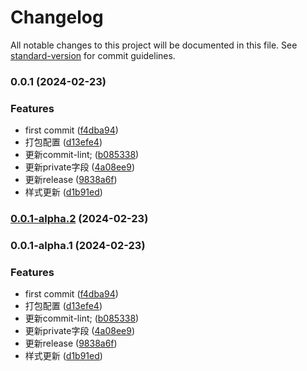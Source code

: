 # Changelog

All notable changes to this project will be documented in this file. See [standard-version](https://github.com/conventional-changelog/standard-version) for commit guidelines.

### 0.0.1 (2024-02-23)


### Features

* first commit ([f4dba94](https://github.com/JacobZyy/react-dashboard/commit/f4dba949d24f37a612dd18f94dea9c29a942d249))
* 打包配置 ([d13efe4](https://github.com/JacobZyy/react-dashboard/commit/d13efe43fb7d30bed4731d055dc82b37f0aa6325))
* 更新commit-lint; ([b085338](https://github.com/JacobZyy/react-dashboard/commit/b085338548e616a333639299f3d827f35a71fd52))
* 更新private字段 ([4a08ee9](https://github.com/JacobZyy/react-dashboard/commit/4a08ee9b84bb228f04431977cf9fdc3910eaeec1))
* 更新release ([9838a6f](https://github.com/JacobZyy/react-dashboard/commit/9838a6f8f061e0b6b0447b6def67b178e5aa4221))
* 样式更新 ([d1b91ed](https://github.com/JacobZyy/react-dashboard/commit/d1b91ed5971a53c9160f94c934d5fea7db37d0c7))

### [0.0.1-alpha.2](https://github.com/JacobZyy/react-dashboard/compare/v0.0.1-alpha.1...v0.0.1-alpha.2) (2024-02-23)

### 0.0.1-alpha.1 (2024-02-23)


### Features

* first commit ([f4dba94](https://github.com/JacobZyy/react-dashboard/commit/f4dba949d24f37a612dd18f94dea9c29a942d249))
* 打包配置 ([d13efe4](https://github.com/JacobZyy/react-dashboard/commit/d13efe43fb7d30bed4731d055dc82b37f0aa6325))
* 更新commit-lint; ([b085338](https://github.com/JacobZyy/react-dashboard/commit/b085338548e616a333639299f3d827f35a71fd52))
* 更新private字段 ([4a08ee9](https://github.com/JacobZyy/react-dashboard/commit/4a08ee9b84bb228f04431977cf9fdc3910eaeec1))
* 更新release ([9838a6f](https://github.com/JacobZyy/react-dashboard/commit/9838a6f8f061e0b6b0447b6def67b178e5aa4221))
* 样式更新 ([d1b91ed](https://github.com/JacobZyy/react-dashboard/commit/d1b91ed5971a53c9160f94c934d5fea7db37d0c7))
